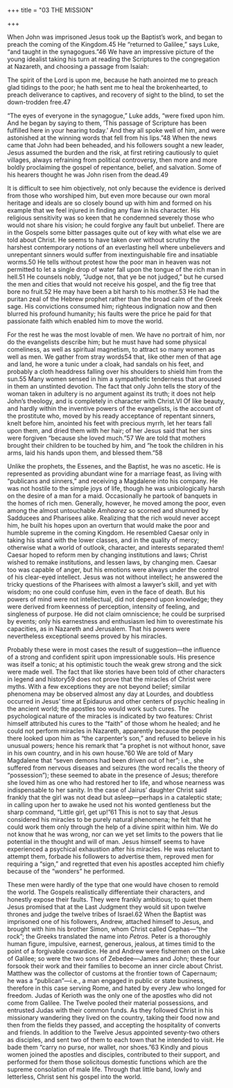 +++
title = "03 THE MISSION"

+++

When John was imprisoned Jesus took up the Baptist’s work, and began to preach the coming of the Kingdom.45 He “returned to Galilee,” says Luke, “and taught in the synagogues.”46 We have an impressive picture of the young idealist taking his turn at reading the Scriptures to the congregation at Nazareth, and choosing a passage from Isaiah:

The spirit of the Lord is upon me, because he hath anointed me to preach glad tidings to the poor; he hath sent me to heal the brokenhearted, to preach deliverance to captives, and recovery of sight to the blind, to set the down-trodden free.47

“The eyes of everyone in the synagogue,” Luke adds, “were fixed upon him. And he began by saying to them, ’This passage of Scripture has been fulfilled here in your hearing today.’ And they all spoke well of him, and were astonished at the winning words that fell from his lips.”48 When the news came that John had been beheaded, and his followers sought a new leader, Jesus assumed the burden and the risk, at first retiring cautiously to quiet villages, always refraining from political controversy, then more and more boldly proclaiming the gospel of repentance, belief, and salvation. Some of his hearers thought he was John risen from the dead.49

It is difficult to see him objectively, not only because the evidence is derived from those who worshiped him, but even more because our own moral heritage and ideals are so closely bound up with him and formed on his example that we feel injured in finding any flaw in his character. His religious sensitivity was so keen that he condemned severely those who would not share his vision; he could forgive any fault but unbelief. There are in the Gospels some bitter passages quite out of key with what else we are told about Christ. He seems to have taken over without scrutiny the harshest contemporary notions of an everlasting hell where unbelievers and unrepentant sinners would suffer from inextinguishable fire and insatiable worms.50 He tells without protest how the poor man in heaven was not permitted to let a single drop of water fall upon the tongue of the rich man in hell.51 He counsels nobly, “Judge not, that ye be not judged,” but he cursed the men and cities that would not receive his gospel, and the fig tree that bore no fruit.52 He may have been a bit harsh to his mother.53 He had the puritan zeal of the Hebrew prophet rather than the broad calm of the Greek sage. His convictions consumed him; righteous indignation now and then blurred his profound humanity; his faults were the price he paid for that passionate faith which enabled him to move the world.

For the rest he was the most lovable of men. We have no portrait of him, nor do the evangelists describe him; but he must have had some physical comeliness, as well as spiritual magnetism, to attract so many women as well as men. We gather from stray words54 that, like other men of that age and land, he wore a tunic under a cloak, had sandals on his feet, and probably a cloth headdress falling over his shoulders to shield him from the sun.55 Many women sensed in him a sympathetic tenderness that aroused in them an unstinted devotion. The fact that only John tells the story of the woman taken in adultery is no argument against its truth; it does not help John’s theology, and is completely in character with Christ.VI Of like beauty, and hardly within the inventive powers of the evangelists, is the account of the prostitute who, moved by his ready acceptance of repentant sinners, knelt before him, anointed his feet with precious myrrh, let her tears fall upon them, and dried them with her hair; of her Jesus said that her sins were forgiven “because she loved much.”57 We are told that mothers brought their children to be touched by him, and “he took the children in his arms, laid his hands upon them, and blessed them.”58

Unlike the prophets, the Essenes, and the Baptist, he was no ascetic. He is represented as providing abundant wine for a marriage feast, as living with “publicans and sinners,” and receiving a Magdalene into his company. He was not hostile to the simple joys of life, though he was unbiologically harsh on the desire of a man for a maid. Occasionally he partook of banquets in the homes of rich men. Generally, however, he moved among the poor, even among the almost untouchable *Amhaarez* so scorned and shunned by Sadducees and Pharisees alike. Realizing that the rich would never accept him, he built his hopes upon an overturn that would make the poor and humble supreme in the coming Kingdom. He resembled Caesar only in taking his stand with the lower classes, and in the quality of mercy; otherwise what a world of outlook, character, and interests separated them\! Caesar hoped to reform men by changing institutions and laws; Christ wished to remake institutions, and lessen laws, by changing men. Caesar too was capable of anger, but his emotions were always under the control of his clear-eyed intellect. Jesus was not without intellect; he answered the tricky questions of the Pharisees with almost a lawyer’s skill, and yet with wisdom; no one could confuse him, even in the face of death. But his powers of mind were not intellectual, did not depend upon knowledge; they were derived from keenness of perception, intensity of feeling, and singleness of purpose. He did not claim omniscience; he could be surprised by events; only his earnestness and enthusiasm led him to overestimate his capacities, as in Nazareth and Jerusalem. That his powers were nevertheless exceptional seems proved by his miracles.

Probably these were in most cases the result of suggestion—the influence of a strong and confident spirit upon impressionable souls. His presence was itself a tonic; at his optimistic touch the weak grew strong and the sick were made well. The fact that like stories have been told of other characters in legend and history59 does not prove that the miracles of Christ were myths. With a few exceptions they are not beyond belief; similar phenomena may be observed almost any day at Lourdes, and doubtless occurred in Jesus’ time at Epidaurus and other centers of psychic healing in the ancient world; the apostles too would work such cures. The psychological nature of the miracles is indicated by two features: Christ himself attributed his cures to the “faith” of those whom he healed; and he could not perform miracles in Nazareth, apparently because the people there looked upon him as “the carpenter’s son,” and refused to believe in his unusual powers; hence his remark that “a prophet is not without honor, save in his own country, and in his own house.”60 We are told of Mary Magdalene that “seven demons had been driven out of her”; i.e., she suffered from nervous diseases and seizures \(the word recalls the theory of “possession”\); these seemed to abate in the presence of Jesus; therefore she loved him as one who had restored her to life, and whose nearness was indispensable to her sanity. In the case of Jairus’ daughter Christ said frankly that the girl was not dead but asleep—perhaps in a cataleptic state; in calling upon her to awake he used not his wonted gentleness but the sharp command, “Little girl, get up\!”61 This is not to say that Jesus considered his miracles to be purely natural phenomena; he felt that he could work them only through the help of a divine spirit within him. We do not know that he was wrong, nor can we yet set limits to the powers that lie potential in the thought and will of man. Jesus himself seems to have experienced a psychical exhaustion after his miracles. He was reluctant to attempt them, forbade his followers to advertise them, reproved men for requiring a “sign,” and regretted that even his apostles accepted him chiefly because of the “wonders” he performed.

These men were hardly of the type that one would have chosen to remold the world. The Gospels realistically differentiate their characters, and honestly expose their faults. They were frankly ambitious; to quiet them Jesus promised that at the Last Judgment they would sit upon twelve thrones and judge the twelve tribes of Israel.62 When the Baptist was imprisoned one of his followers, Andrew, attached himself to Jesus, and brought with him his brother Simon, whom Christ called Cephas—“the rock”; the Greeks translated the name into *Petros.* Peter is a thoroughly human figure, impulsive, earnest, generous, jealous, at times timid to the point of a forgivable cowardice. He and Andrew were fishermen on the Lake of Galilee; so were the two sons of Zebedee—James and John; these four forsook their work and their families to become an inner circle about Christ. Matthew was the collector of customs at the frontier town of Capernaum; he was a “publican”—i.e., a man engaged in public or state business, therefore in this case serving Rome, and hated by every Jew who longed for freedom. Judas of Kerioth was the only one of the apostles who did not come from Galilee. The Twelve pooled their material possessions, and entrusted Judas with their common funds. As they followed Christ in his missionary wandering they lived on the country, taking their food now and then from the fields they passed, and accepting the hospitality of converts and friends. In addition to the Twelve Jesus appointed seventy-two others as disciples, and sent two of them to each town that he intended to visit. He bade them “carry no purse, nor wallet, nor shoes.”63 Kindly and pious women joined the apostles and disciples, contributed to their support, and performed for them those solicitous domestic functions which are the supreme consolation of male life. Through that little band, lowly and letterless, Christ sent his gospel into the world.


